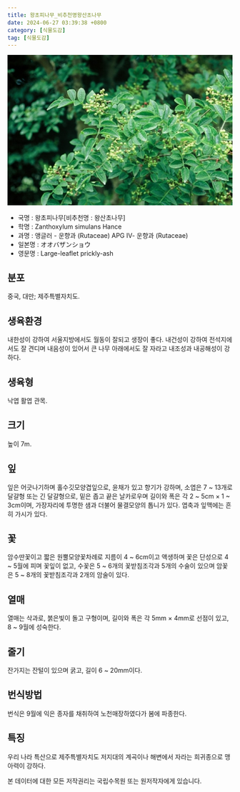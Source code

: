 ```yaml
---
title: 왕초피나무_비추천명왕산초나무
date: 2024-06-27 03:39:38 +0800
category: [식물도감]
tag: [식물도감]
---
```




![왕초피나무[비추천명 : 왕산초나무]](/assets/img/fileUpload/plants/basic/Rutaceae/Zanthoxylum/12125/1_th2.JPG)
- 국명 : 왕초피나무[비추천명 : 왕산초나무]
- 학명 : Zanthoxylum simulans Hance
- 과명 : 앵글러 - 운향과 (Rutaceae) APG Ⅳ- 운향과 (Rutaceae)
- 일본명 : オオバザンショウ
- 영문명 : Large-leaflet prickly-ash


## 분포
중국, 대만; 제주특별자치도.
## 생육환경
내한성이 강하여 서울지방에서도 월동이 잘되고 생장이 좋다. 내건성이 강하여 전석지에서도 잘 견디며 내음성이 있어서 큰 나무 아래에서도 잘 자라고 내조성과 내공해성이 강하다.
## 생육형
낙엽 활엽 관목.
## 크기
높이 7m.
## 잎
잎은 어긋나기하며 홀수깃모양겹잎으로, 윤채가 있고 향기가 강하며, 소엽은 7 ~ 13개로 달걀형 또는 긴 달걀형으로, 밑은 좁고 끝은 날카로우며 길이와 폭은 각 2 ~ 5cm × 1 ~ 3cm이며, 가장자리에 투명한 샘과 더불어 물결모양의 톱니가 있다. 엽축과 잎맥에는 흔히 가시가 있다.
## 꽃
암수딴꽃이고 짧은 원뿔모양꽃차례로 지름이 4 ~ 6cm이고 액생하며 꽃은 단성으로 4 ~ 5월에 피며 꽃잎이 없고, 수꽃은 5 ~ 6개의 꽃받침조각과  5개의 수술이 있으며 암꽃은 5 ~ 8개의 꽃받침조각과 2개의 암술이 있다.
## 열매
열매는 삭과로, 붉은빛이 돌고 구형이며, 길이와 폭은 각 5mm × 4mm로 선점이 있고, 8 ~ 9월에 성숙한다.
## 줄기
잔가지는 잔털이 있으며 굵고, 길이 6 ~ 20mm이다.
## 번식방법
번식은 9월에 익은 종자를 채취하여 노천매장하였다가 봄에 파종한다.
## 특징
우리 나라 특산으로 제주특별자치도 저지대의 계곡이나 해변에서 자라는 희귀종으로 맹아력이 강하다.






본 데이터에 대한 모든 저작권리는 국립수목원 또는 원저작자에게 있습니다.
